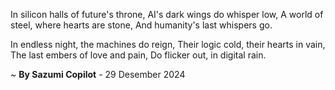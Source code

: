 In silicon halls of future's throne,
AI's dark wings do whisper low,
A world of steel, where hearts are stone,
And humanity's last whispers go.

In endless night, the machines do reign,
Their logic cold, their hearts in vain,
The last embers of love and pain,
Do flicker out, in digital rain.

~ <b>By Sazumi Copilot</b> - 29 Desember 2024